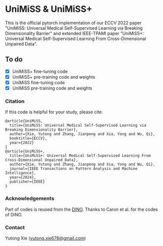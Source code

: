 # UniMiSS & UniMiSS+
This is the official pytorch implementation of our ECCV 2022 paper "UniMiSS: Universal Medical Self-Supervised Learning via Breaking Dimensionality Barrier" and extended IEEE-TPAMI paper "UniMiSS+: Universal Medical Self-Supervised Learning From Cross-Dimensional Unpaired Data".

## To do
- [x] UniMiSS+ fine-tuning code
- [x] UniMiSS+ pre-training code and weights
- [x] UniMiSS fine-tuning code
- [x] UniMiSS pre-training code and weights

### Citation
If this code is helpful for your study, please cite:

```
@article{UniMiSS,
  title={UniMiSS: Universal Medical Self-Supervised Learning via Breaking Dimensionality Barrier},
  author={Xie, Yutong and Zhang, Jianpeng and Xia, Yong and Wu, Qi},
  booktitle={ECCV},
  year={2022}
}
@article{UniMiSS+,
  title={UniMiSS+: Universal Medical Self-Supervised Learning From Cross-Dimensional Unpaired Data},
  author={Xie, Yutong and Zhang, Jianpeng and Xia, Yong and Wu, Qi},
  journal={IEEE Transactions on Pattern Analysis and Machine Intelligence},
  year={2024},
  publisher={IEEE}
}
```

### Acknowledgements
Part of codes is reused from the [DINO](https://github.com/facebookresearch/dino). Thanks to Caron et al. for the codes of DINO.

### Contact
Yutong Xie (yutong.xie678@gmail.com)
